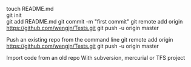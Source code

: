 touch README.md<br>
git init<br>
git add README.md
git commit -m "first commit"
git remote add origin https://github.com/wengjn/Tests.git
git push -u origin master

Push an existing repo from the command line
git remote add origin https://github.com/wengjn/Tests.git
git push -u origin master

Import code from an old repo
With subversion, mercurial or TFS project


